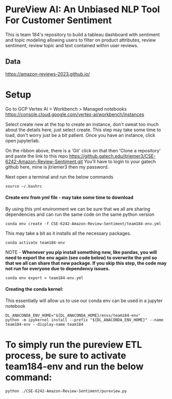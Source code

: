
# PureView AI: An Unbiased NLP Tool For Customer Sentiment

This is team 184's repository to build a tableau dashboard with sentiment and topic modeling allowing users to filter on product attributes, review sentiment, review topic and text contained within user reviews. 

## Data 
https://amazon-reviews-2023.github.io/


# Setup 

Go to GCP Vertex AI > Workbench > Managed notebooks https://console.cloud.google.com/vertex-ai/workbench/instances

Select create new at the top to create an instance, don't sweat too much about the details here, just select create. This step may take some time to load, don't worry just be a bit patient. Once you have an instance, click open jupyterlab.

On the ribbon above, there is a 'Git' click on that then 'Clone a repository' and paste the link to this repo https://github.gatech.edu/jtriemer3/CSE-6242-Amazon-Review-Sentiment.git 
You'll have to login to your gatech github here, mine is jtriemer3 then my password.

Next open a terminal and run the below commands

```
source ~/.bashrc
```
#### Create env from yml file - may take some time to download
By using this yml environment we can be sure that we all are sharing dependencies and can run the same code on the same python version 

```
conda env create -f CSE-6242-Amazon-Review-Sentiment/team184-env.yml
```
This may take a bit as it installs all the necessary packages.
```
conda activate team184-env
```

NOTE - **Whenever you pip install something new, like pandas, you will need to export the env again (see code below) to overwrite the yml so that we all can share that new package. If you skip this step, the code may not run for everyone due to dependency issues.**

```
conda env export > team184-env.yml
```

#### Creating the conda kernel:
This essentially will allow us to use our conda env can be used in a jupyter notebook
```
DL_ANACONDA_ENV_HOME="${DL_ANACONDA_HOME}/envs/team184-env"
python -m ipykernel install --prefix "${DL_ANACONDA_ENV_HOME}" --name team184-env --display-name team184
```

# To simply run the pureview ETL process, be sure to activate team184-env and run the below command:
```
python ./CSE-6242-Amazon-Review-Sentiment/pureview.py
```
